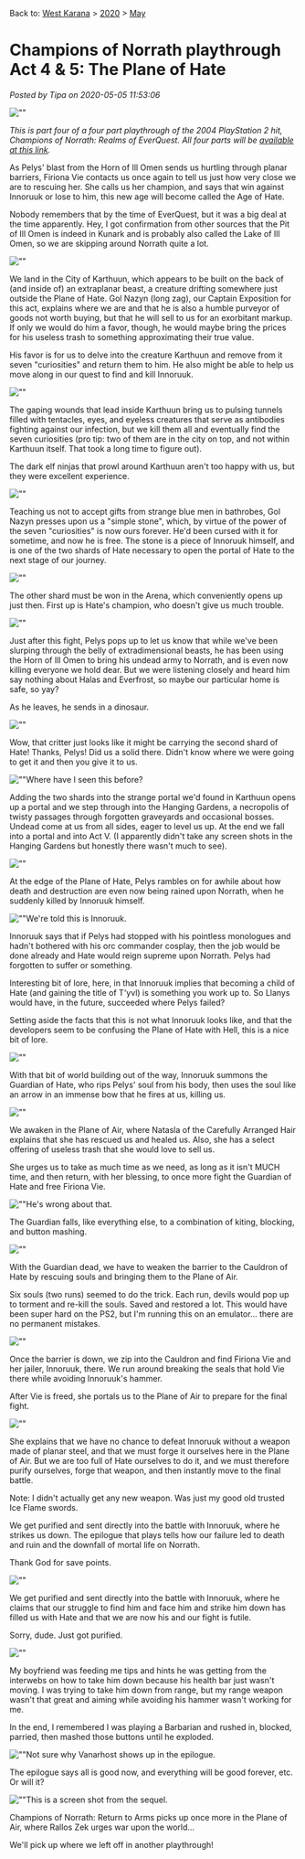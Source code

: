Back to: [West Karana](/posts/westkarana.md) > [2020](/posts/2020/westkarana.md) > [May](./westkarana.md)
# Champions of Norrath playthrough Act 4 & 5: The Plane of Hate

*Posted by Tipa on 2020-05-05 11:53:06*


![\"\"](\"https://chasingdings.com/wp-content/uploads/2020/05/1-pcsx2-2020-05-02-22-45-12-17-1024x574.jpg\")

*This is part four of a four part playthrough of the 2004 PlayStation 2 hit, Champions of Norrath: Realms of EverQuest. All four parts will be [available at this link](\"https://chasingdings.com/?tag=champions-of-norrath\").*



As Pelys' blast from the Horn of Ill Omen sends us hurtling through planar barriers, Firiona Vie contacts us once again to tell us just how very close we are to rescuing her. She calls us her champion, and says that win against Innoruuk or lose to him, this new age will become called the Age of Hate.



Nobody remembers that by the time of EverQuest, but it was a big deal at the time apparently. Hey, I got confirmation from other sources that the Pit of Ill Omen is indeed in Kunark and is probably also called the Lake of Ill Omen, so we are skipping around Norrath quite a lot.



![\"\"](\"https://chasingdings.com/wp-content/uploads/2020/05/1-pcsx2-2020-05-02-22-45-42-02-1024x769.jpg\")

We land in the City of Karthuun, which appears to be built on the back of (and inside of) an extraplanar beast, a creature drifting somewhere just outside the Plane of Hate. Gol Nazyn (long zag), our Captain Exposition for this act, explains where we are and that he is also a humble purveyor of goods not worth buying, but that he will sell to us for an exorbitant markup. If only we would do him a favor, though, he would maybe bring the prices for his useless trash to something approximating their true value.



His favor is for us to delve into the creature Karthuun and remove from it seven \"curiosities\" and return them to him. He also might be able to help us move along in our quest to find and kill Innoruuk.



![\"\"](\"https://chasingdings.com/wp-content/uploads/2020/05/1-pcsx2-2020-05-03-18-08-22-81-1024x769.jpg\")

The gaping wounds that lead inside Karthuun bring us to pulsing tunnels filled with tentacles, eyes, and eyeless creatures that serve as antibodies fighting against our infection, but we kill them all and eventually find the seven curiosities (pro tip: two of them are in the city on top, and not within Karthuun itself. That took a long time to figure out).



The dark elf ninjas that prowl around Karthuun aren't too happy with us, but they were excellent experience.



![\"\"](\"https://chasingdings.com/wp-content/uploads/2020/05/1-pcsx2-2020-05-03-21-16-14-14-1024x769.jpg\")

Teaching us not to accept gifts from strange blue men in bathrobes, Gol Nazyn presses upon us a \"simple stone\", which, by virtue of the power of the seven \"curiosities\" is now ours forever. He'd been cursed with it for sometime, and now he is free. The stone is a piece of Innoruuk himself, and is one of the two shards of Hate necessary to open the portal of Hate to the next stage of our journey.



![\"\"](\"https://chasingdings.com/wp-content/uploads/2020/05/1-pcsx2-2020-05-03-21-24-00-46-1024x567.jpg\")

The other shard must be won in the Arena, which conveniently opens up just then. First up is Hate's champion, who doesn't give us much trouble.



![\"\"](\"https://chasingdings.com/wp-content/uploads/2020/05/1-pcsx2-2020-05-03-21-24-44-95-1024x697.jpg\")

Just after this fight, Pelys pops up to let us know that while we've been slurping through the belly of extradimensional beasts, he has been using the Horn of Ill Omen to bring his undead army to Norrath, and is even now killing everyone we hold dear. But we were listening closely and heard him say nothing about Halas and Everfrost, so maybe our particular home is safe, so yay?



As he leaves, he sends in a dinosaur.



![\"\"](\"https://chasingdings.com/wp-content/uploads/2020/05/1-pcsx2-2020-05-03-21-25-46-85-1024x601.jpg\")

Wow, that critter just looks like it might be carrying the second shard of Hate! Thanks, Pelys! Did us a solid there. Didn't know where we were going to get it and then you give it to us.



![\"\"](\"https://chasingdings.com/wp-content/uploads/2020/05/1-pcsx2-2020-05-03-21-30-10-31-1024x572.jpg\")Where have I seen this before?

Adding the two shards into the strange portal we'd found in Karthuun opens up a portal and we step through into the Hanging Gardens, a necropolis of twisty passages through forgotten graveyards and occasional bosses. Undead come at us from all sides, eager to level us up. At the end we fall into a portal and into Act V. (I apparently didn't take any screen shots in the Hanging Gardens but honestly there wasn't much to see).



![\"\"](\"https://chasingdings.com/wp-content/uploads/2020/05/1-pcsx2-2020-05-04-21-05-23-54-1024x664.jpg\")

At the edge of the Plane of Hate, Pelys rambles on for awhile about how death and destruction are even now being rained upon Norrath, when he suddenly killed by Innoruuk himself.



![\"\"](\"https://chasingdings.com/wp-content/uploads/2020/05/1-pcsx2-2020-05-04-21-06-48-47-1024x647.jpg\")We're told this is Innoruuk.

Innoruuk says that if Pelys had stopped with his pointless monologues and hadn't bothered with his orc commander cosplay, then the job would be done already and Hate would reign supreme upon Norrath. Pelys had forgotten to suffer or something.



Interesting bit of lore, here, in that Innoruuk implies that becoming a child of Hate (and gaining the title of T'yvl) is something you work up to. So Llanys would have, in the future, succeeded where Pelys failed?



Setting aside the facts that this is not what Innoruuk looks like, and that the developers seem to be confusing the Plane of Hate with Hell, this is a nice bit of lore.



![\"\"](\"https://chasingdings.com/wp-content/uploads/2020/05/1-pcsx2-2020-05-04-21-07-29-06-1024x570.jpg\")

With that bit of world building out of the way, Innoruuk summons the Guardian of Hate, who rips Pelys' soul from his body, then uses the soul like an arrow in an immense bow that he fires at us, killing us.



![\"\"](\"https://chasingdings.com/wp-content/uploads/2020/05/1-pcsx2-2020-05-04-21-08-22-52-1024x769.jpg\")

We awaken in the Plane of Air, where Natasla of the Carefully Arranged Hair explains that she has rescued us and healed us. Also, she has a select offering of useless trash that she would love to sell us.



She urges us to take as much time as we need, as long as it isn't MUCH time, and then return, with her blessing, to once more fight the Guardian of Hate and free Firiona Vie.



![\"\"](\"https://chasingdings.com/wp-content/uploads/2020/05/1-pcsx2-2020-05-04-21-38-29-56-1024x625.jpg\")He's wrong about that.

The Guardian falls, like everything else, to a combination of kiting, blocking, and button mashing.



![\"\"](\"https://chasingdings.com/wp-content/uploads/2020/05/1-pcsx2-2020-05-04-21-59-50-00-1024x769.jpg\")

With the Guardian dead, we have to weaken the barrier to the Cauldron of Hate by rescuing souls and bringing them to the Plane of Air.



Six souls (two runs) seemed to do the trick. Each run, devils would pop up to torment and re-kill the souls. Saved and restored a lot. This would have been super hard on the PS2, but I'm running this on an emulator... there are no permanent mistakes.



![\"\"](\"https://chasingdings.com/wp-content/uploads/2020/05/1-pcsx2-2020-05-04-22-08-26-06-1024x684.jpg\")

Once the barrier is down, we zip into the Cauldron and find Firiona Vie and her jailer, Innoruuk, there. We run around breaking the seals that hold Vie there while avoiding Innoruuk's hammer.



After Vie is freed, she portals us to the Plane of Air to prepare for the final fight.



![\"\"](\"https://chasingdings.com/wp-content/uploads/2020/05/1-pcsx2-2020-05-04-22-11-55-95-1024x682.jpg\")

She explains that we have no chance to defeat Innoruuk without a weapon made of planar steel, and that we must forge it ourselves here in the Plane of Air. But we are too full of Hate ourselves to do it, and we must therefore purify ourselves, forge that weapon, and then instantly move to the final battle.



Note: I didn't actually get any new weapon. Was just my good old trusted Ice Flame swords.



We get purified and sent directly into the battle with Innoruuk, where he strikes us down. The epilogue that plays tells how our failure led to death and ruin and the downfall of mortal life on Norrath.



Thank God for save points.



![\"\"](\"https://chasingdings.com/wp-content/uploads/2020/05/1-pcsx2-2020-05-04-22-24-20-29-1024x699.jpg\")

We get purified and sent directly into the battle with Innoruuk, where he claims that our struggle to find him and face him and strike him down has filled us with Hate and that we are now his and our fight is futile.



Sorry, dude. Just got purified.



![\"\"](\"https://chasingdings.com/wp-content/uploads/2020/05/1-pcsx2-2020-05-04-22-33-21-01-1024x769.jpg\")

My boyfriend was feeding me tips and hints he was getting from the interwebs on how to take him down because his health bar just wasn't moving. I was trying to take him down from range, but my range weapon wasn't that great and aiming while avoiding his hammer wasn't working for me.



In the end, I remembered I was playing a Barbarian and rushed in, blocked, parried, then mashed those buttons until he exploded.



![\"\"](\"https://chasingdings.com/wp-content/uploads/2020/05/1-pcsx2-2020-05-04-22-34-41-18-1024x769.jpg\")Not sure why Vanarhost shows up in the epilogue.

The epilogue says all is good now, and everything will be good forever, etc. Or will it?



![\"\"](\"https://chasingdings.com/wp-content/uploads/2020/05/1-pcsx2-2020-05-04-22-45-34-61-1024x769.jpg\")This is a screen shot from the sequel.

Champions of Norrath: Return to Arms picks up once more in the Plane of Air, where Rallos Zek urges war upon the world...



We'll pick up where we left off in another playthrough!





